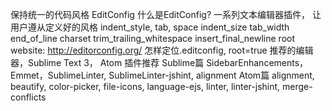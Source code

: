 保持统一的代码风格
EditConfig
什么是EditConfig?
一系列文本编辑器插件， 让用户遵从定义好的风格
indent_style, tab, space
indent_size
tab_width
end_of_line
charset
trim_trailing_whitespace
insert_final_newline
root
website: http://editorconfig.org/
怎样定位.editconfig, root=true
推荐的编辑器，Sublime Text 3， Atom
插件推荐
Sublime篇
SidebarEnhancements，Emmet，SublimeLinter, SublimeLinter-jshint, alignment
Atom篇
alignment, beautify, color-picker, file-icons, language-ejs, linter, linter-jshint, merge-conflicts

